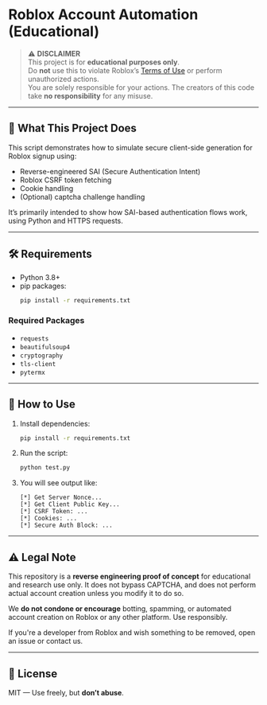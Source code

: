 # Roblox Account Automation (Educational)

> ⚠️ **DISCLAIMER**  
> This project is for **educational purposes only**.  
> Do **not** use this to violate Roblox’s [Terms of Use](https://en.help.roblox.com/hc/en-us/articles/115004647846) or perform unauthorized actions.  
> You are solely responsible for your actions. The creators of this code take **no responsibility** for any misuse.

---

## 📌 What This Project Does

This script demonstrates how to simulate secure client-side generation for Roblox signup using:

- Reverse-engineered SAI (Secure Authentication Intent)
- Roblox CSRF token fetching
- Cookie handling
- (Optional) captcha challenge handling

It’s primarily intended to show how SAI-based authentication flows work, using Python and HTTPS requests.

---

## 🛠️ Requirements

- Python 3.8+
- pip packages:
  ```bash
  pip install -r requirements.txt
  ```

### Required Packages

- `requests`
- `beautifulsoup4`
- `cryptography`
- `tls-client`
- `pytermx`

---

## 🚀 How to Use

1. Install dependencies:

   ```bash
   pip install -r requirements.txt
   ```

2. Run the script:

   ```bash
   python test.py
   ```

3. You will see output like:

   ```
   [*] Get Server Nonce...
   [*] Get Client Public Key...
   [*] CSRF Token: ...
   [*] Cookies: ...
   [*] Secure Auth Block: ...
   ```

---

## ⚠️ Legal Note

This repository is a **reverse engineering proof of concept** for educational and research use only. It does not bypass CAPTCHA, and does not perform actual account creation unless you modify it to do so.

We **do not condone or encourage** botting, spamming, or automated account creation on Roblox or any other platform. Use responsibly.

If you're a developer from Roblox and wish something to be removed, open an issue or contact us.

---

## 📄 License

MIT — Use freely, but **don’t abuse**.
